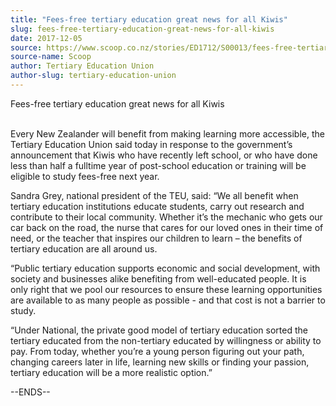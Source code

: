 ```yaml
---
title: "Fees-free tertiary education great news for all Kiwis"
slug: fees-free-tertiary-education-great-news-for-all-kiwis
date: 2017-12-05
source: https://www.scoop.co.nz/stories/ED1712/S00013/fees-free-tertiary-education-great-news-for-all-kiwis.htm
source-name: Scoop
author: Tertiary Education Union
author-slug: tertiary-education-union
---
```


<p>Fees-free tertiary education great news for all
Kiwis</p>

<p><br>Every New Zealander will benefit from making
learning more accessible, the Tertiary Education Union said
today in response to the government’s announcement that
Kiwis who have recently left school, or who have done less
than half a fulltime year of post-school education or
training will be eligible to study fees-free next
year.</p>

<p>Sandra Grey, national president of the TEU, said:
“We all benefit when tertiary education institutions
educate students, carry out research and contribute to their
local community. Whether it’s the mechanic who gets our
car back on the road, the nurse that cares for our loved
ones in their time of need, or the teacher that inspires our
children to learn – the benefits of tertiary education are
all around us.</p>

<p>“Public tertiary education supports
economic and social development, with society and businesses
alike benefiting from well-educated people. It is only right
that we pool our resources to ensure these learning
opportunities are available to as many people as possible -
and that cost is not a barrier to study.</p>

<p>“Under
National, the private good model of tertiary education
sorted the tertiary educated from the non-tertiary educated
by willingness or ability to pay. From today, whether
you’re a young person figuring out your path, changing
careers later in life, learning new skills or finding your
passion, tertiary education will be a more realistic
option.”</p>

<p>--ENDS--<p>

